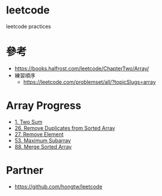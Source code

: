 # leetcode
leetcode practices

# 參考
- https://books.halfrost.com/leetcode/ChapterTwo/Array/
- 練習順序
    - https://leetcode.com/problemset/all/?topicSlugs=array

# Array Progress
- [1. Two Sum](array/0001.TwoSum.go)
- [26. Remove Duplicates from Sorted Array](array/0026.RemoveDuplicatesFromSortedArray.go)
- [27. Remove Element](array/0027.RemoveElement.go)
- [53. Maximum Subarray](array/0053.MaximumSubarray.go)
- [88. Merge Sorted Array](array/0088.MergeSortedArray.go)

# Partner
- https://github.com/hongtw/leetcode